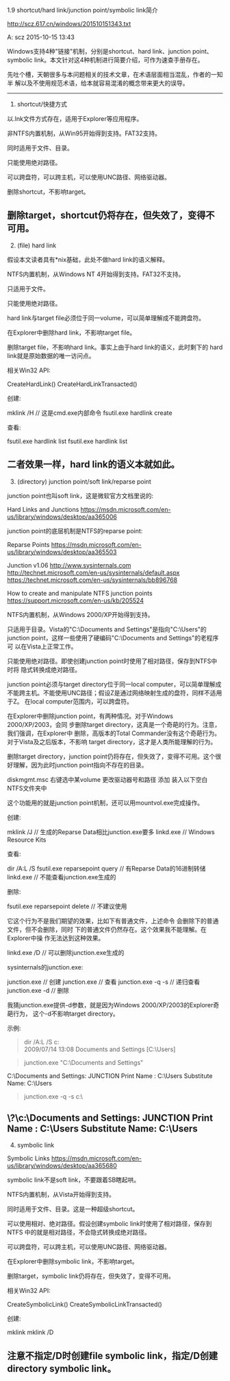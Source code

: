 1.9 shortcut/hard link/junction point/symbolic link简介

http://scz.617.cn/windows/201510151343.txt

A: scz 2015-10-15 13:43

Windows支持4种"链接"机制，分别是shortcut、hard link、junction point、
symbolic link。本文针对这4种机制进行简要介绍，可作为速查手册存在。

先吐个槽，天朝很多与本问题相关的技术文章，在术语层面相当混乱，作者的一知半
解以及不使用规范术语，给本就容易混淆的概念带来更大的误导。

--------------------------------------------------------------------------
1) shortcut/快捷方式

以.lnk文件方式存在，适用于Explorer等应用程序。

非NTFS内置机制，从Win95开始得到支持。FAT32支持。

同时适用于文件、目录。

只能使用绝对路径。

可以跨盘符，可以跨主机，可以使用UNC路径、网络驱动器。

删除shortcut，不影响target。

删除target，shortcut仍将存在，但失效了，变得不可用。
--------------------------------------------------------------------------
2) (file) hard link

假设本文读者具有*nix基础，此处不做hard link的语义解释。

NTFS内置机制，从Windows NT 4开始得到支持。FAT32不支持。

只适用于文件。

只能使用绝对路径。

hard link与target file必须位于同一volume，可以简单理解成不能跨盘符。

在Explorer中删除hard link，不影响target file。

删除target file，不影响hard link。事实上由于hard link的语义，此时剩下的
hard link就是原始数据的唯一访问点。

相关Win32 API:

CreateHardLink()
CreateHardLinkTransacted()

创建:

mklink /H <hard link name> <target file>                    // 这是cmd.exe内部命令
fsutil.exe hardlink create <hard link name> <target file>

查看:

fsutil.exe hardlink list <hard link name>
fsutil.exe hardlink list <target file>

二者效果一样，hard link的语义本就如此。
--------------------------------------------------------------------------
3) (directory) junction point/soft link/reparse point

junction point也叫soft link，这是微软官方文档里说的:

Hard Links and Junctions
https://msdn.microsoft.com/en-us/library/windows/desktop/aa365006

junction point的底层机制是NTFS的reparse point:

Reparse Points
https://msdn.microsoft.com/en-us/library/windows/desktop/aa365503

Junction v1.06
http://www.sysinternals.com
http://technet.microsoft.com/en-us/sysinternals/default.aspx
https://technet.microsoft.com/en-us/sysinternals/bb896768

How to create and manipulate NTFS junction points
https://support.microsoft.com/en-us/kb/205524

NTFS内置机制，从Windows 2000/XP开始得到支持。

只适用于目录。Vista的"C:\Documents and Settings\"是指向"C:\Users\"的
junction point，这样一些使用了硬编码"C:\Documents and Settings\"的老程序可
以在Vista上正常工作。

只能使用绝对路径。即使创建junction point时使用了相对路径，保存到NTFS中时将
隐式转换成绝对路径。

junction point必须与target directory位于同一local computer，可以简单理解成
不能跨主机。不能使用UNC路径；假设Z是通过网络映射生成的盘符，同样不适用于Z。
在local computer范围内，可以跨盘符。

在Explorer中删除junction point，有两种情况。对于Windows 2000/XP/2003，会同
步删除target directory，这真是一个奇葩的行为。注意，我们强调，在Explorer中
删除，高版本的Total Commander没有这个奇葩行为。对于Vista及之后版本，不影响
target directory，这才是人类所能理解的行为。

删除target directory，junction point仍将存在，但失效了，变得不可用。这个很
好理解，因为此时junction point指向不存在的目录。

diskmgmt.msc
    右键选中某volume
        更改驱动器号和路径
            添加
                装入以下空白NTFS文件夹中

这个功能用的就是junction point机制，还可以用mountvol.exe完成操作。

创建:

mklink /J <junction point name> <target directory>      // 生成的Reparse Data相比junction.exe要多
linkd.exe <junction point name> <target directory>      // Windows Resource Kits

查看:

dir /A:L /S <path>
fsutil.exe reparsepoint query <junction point name>     // 有Reparse Data的16进制转储
linkd.exe <junction point name>                         // 不能查看junction.exe生成的<junction point>

删除:

fsutil.exe reparsepoint delete <junction point name>    // 不建议使用

它这个行为不是我们期望的效果，比如<target directory>下有普通文件，上述命令
会删除<junction point>下的普通文件，但不会删除<junction point>，同时
<target directory>下的普通文件仍然存在。这个效果我不能理解。在Explorer中操
作无法达到这种效果。

linkd.exe <junction point name> /D                      // 可以删除junction.exe生成的<junction point>

sysinternals的junction.exe:

junction.exe <junction point name> <target directory>   // 创建
junction.exe <junction point name>                      // 查看
junction.exe -q -s <path>                               // 递归查看
junction.exe -d <junction point name>                   // 删除

我猜junction.exe提供-d参数，就是因为Windows 2000/XP/2003的Explorer奇葩行为，
这个-d不影响target directory。

示例:

>dir /A:L /S c:\
2009/07/14  13:08    <JUNCTION>     Documents and Settings [C:\Users]

>junction.exe "C:\Documents and Settings"

C:\Documents and Settings: JUNCTION
   Print Name     : C:\Users
   Substitute Name: C:\Users

>junction.exe -q -s c:\

\\?\c:\\Documents and Settings: JUNCTION
   Print Name     : C:\Users
   Substitute Name: C:\Users
--------------------------------------------------------------------------
4) symbolic link

Symbolic Links
https://msdn.microsoft.com/en-us/library/windows/desktop/aa365680

symbolic link不是soft link，不要跟着SB瞎起哄。

NTFS内置机制，从Vista开始得到支持。

同时适用于文件、目录。这是一种超级shortcut。

可以使用相对、绝对路径。假设创建symbolic link时使用了相对路径，保存到NTFS
中的就是相对路径，不会隐式转换成绝对路径。

可以跨盘符，可以跨主机，可以使用UNC路径、网络驱动器。

在Explorer中删除symbolic link，不影响target。

删除target，symbolic link仍将存在，但失效了，变得不可用。

相关Win32 API:

CreateSymbolicLink()
CreateSymbolicLinkTransacted()

创建:

mklink <file symbolic link name> <target file>
mklink /D <directory symbolic link name> <target directory>

注意不指定/D时创建file symbolic link，指定/D创建directory symbolic link。
--------------------------------------------------------------------------
